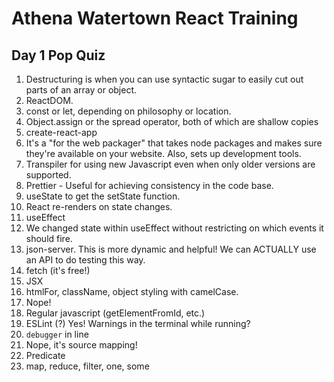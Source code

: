 # Athena Watertown React Training

## Day 1 Pop Quiz

1. Destructuring is when you can use syntactic sugar to easily cut out parts of an array or object.
2. ReactDOM.
3. const or let, depending on philosophy or location.
4. Object.assign or the spread operator, both of which are shallow copies
5. create-react-app
6. It's a "for the web packager" that takes node packages and makes sure they're available on your website. Also, sets up development tools.
7. Transpiler for using new Javascript even when only older versions are supported.
8. Prettier - Useful for achieving consistency in the code base.
9. useState to get the setState function.
10. React re-renders on state changes.
11. useEffect
12. We changed state within useEffect without restricting on which events it should fire.
13. json-server. This is more dynamic and helpful! We can ACTUALLY use an API to do testing this way.
14. fetch (it's free!)
15. JSX
16. htmlFor, className, object styling with camelCase.
17. Nope!
18. Regular javascript (getElementFromId, etc.)
19. ESLint (?) Yes! Warnings in the terminal while running?
20. `debugger` in line
21. Nope, it's source mapping!
22. Predicate
23. map, reduce, filter, one, some
